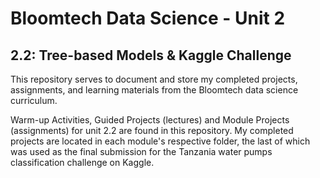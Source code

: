 # Bloomtech Data Science - Unit 2
## 2.2: Tree-based Models & Kaggle Challenge

This repository serves to document and store my completed projects, assignments, and learning materials from the Bloomtech data science curriculum.

Warm-up Activities, Guided Projects (lectures) and Module Projects (assignments) for unit 2.2 are found in this repository. My completed projects are located in each module's respective folder, the last of which was used as the final submission for the Tanzania water pumps classification challenge on Kaggle.

